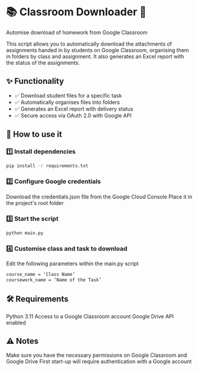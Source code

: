 # 📚 Classroom Downloader 🚀  

Automise download of homework from Google Classroom  

This script allows you to automatically download the attachments of assignments handed in by students on Google Classroom, organising them in folders by class and assignment. It also generates an Excel report with the status of the assignments.  

## ✨ Functionality  
- ✅ Download student files for a specific task  
- ✅ Automatically organises files into folders  
- ✅ Generates an Excel report with delivery status  
- ✅ Secure access via OAuth 2.0 with Google API  

## 🚀 How to use it  
### 1️⃣ Install dependencies  
```bash
pip install -r requirements.txt
```

### 2️⃣ Configure Google credentials
Download the credentials.json file from the Google Cloud Console
Place it in the project's root folder

### 3️⃣ Start the script
```bash
python main.py
```

### 4️⃣ Customise class and task to download
Edit the following parameters within the main.py script
```bash
course_name = ‘Class Name’
coursework_name = ‘Name of the Task’
```

## 🛠️ Requirements
Python  3.11
Access to a Google Classroom account
Google Drive API enabled

## ⚠️ Notes
Make sure you have the necessary permissions on Google Classroom and Google Drive
First start-up will require authentication with a Google account
